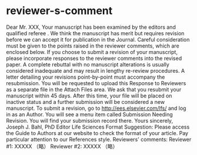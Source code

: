 # reviewer-s-comment
Dear Mr. XXX,
Your manuscript has been examined by the editors and qualified referee . We think the manuscript has merit but requires revision before we can accept it for publication in the Journal. Careful consideration must be given to the points raised in the reviewer comments, which are enclosed below.
If you choose to submit a revision of your manuscript, please incorporate responses to the reviewer comments into the revised paper. A complete rebuttal with no manuscript alterations is usually considered inadequate and may result in lengthy re-review procedures.
A letter detailing your revisions point-by-point must accompany the resubmission.
You will be requested to upload this Response to Reviewers as a separate file in the Attach Files area.
We ask that you resubmit your manuscript within 45 days. After this time, your file will be placed on inactive status and a further submission will be considered a new manuscript.
To submit a revision, go to http://ees.elsevier.com/lfs/ and log in as an Author. You will see a menu item called Submission Needing Revision. You will find your submission record there.
Yours sincerely,
Joseph J. Bahl, PhD
Editor
Life Sciences
Format Suggestion: Please access the Guide to Authors at our website to check the format of your article. Pay particular attention to our References style.
Reviewers' comments:
Reviewer #1:
XXXXX （略）
Reviewer #2:
XXXXX （略）
